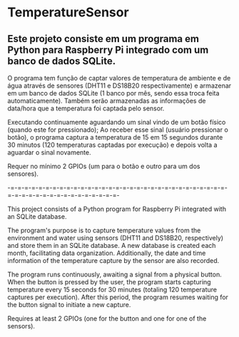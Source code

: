 # TemperatureSensor
## Este projeto consiste em um programa em Python para Raspberry Pi integrado com um banco de dados SQLite.

O programa tem função de captar valores de temperatura de ambiente e de água através de sensores (DHT11 e DS18B20 respectivamente)
e armazenar em um banco de dados SQLite (1 banco por mês, sendo essa troca feita automaticamente). Também serão armazenadas as informações de data/hora
que a temperatura foi captada pelo sensor.

Executando continuamente aguardando um sinal vindo de um botão físico (quando este for pressionado); Ao receber esse sinal (usuário pressionar o botão),
o programa captura a temperatura de 15 em 15 segundos durante 30 minutos (120 temperaturas captadas por execução) e depois volta a aguardar o sinal novamente.

Requer no mínimo 2 GPIOs (um para o botão e outro para um dos sensores).

-=-=-=-=-=-=-=-=-=-=-=-=-=-=-=-=-=-=-=-=-=-=-=-=-=-=-=-=-=-=-=-=-=-=-=-=-=-=-=-=-=-=-=-=-=-=-=-

This project consists of a Python program for Raspberry Pi integrated with an SQLite database.

The program's purpose is to capture temperature values from the environment and water using sensors (DHT11 and DS18B20, respectively) and store them in an SQLite database. A new database is created each month, facilitating data organization. Additionally, the date and time information of the temperature capture by the sensor are also recorded.

The program runs continuously, awaiting a signal from a physical button. When the button is pressed by the user, the program starts capturing temperature every 15 seconds for 30 minutes (totaling 120 temperature captures per execution). After this period, the program resumes waiting for the button signal to initiate a new capture.

Requires at least 2 GPIOs (one for the button and one for one of the sensors).
